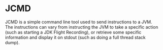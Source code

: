 # JCMD

JCMD is a simple command line tool used to send instructions to a JVM. The instructions can vary from instructing the JVM to take a specific action (such as starting a JDK Flight Recording), or retrieve some specific information and display it on stdout (such as doing a full thread stack dump). 
